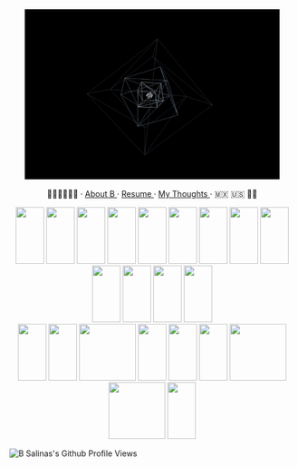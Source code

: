 <header>
    <link rel="stylesheet" href="https://cdn.jsdelivr.net/gh/devicons/devicon@v2.15.1/devicon.min.css">
</header> 

<body>
  <p align="center">
    <img src="multi-spinning-cube.gif" alt="Multi Spinning Donut Gif (High Def)" height="300" width="450">
  </p>
  
  <p align="center">
    ✊🏽✊🏾✊🏿 
    · 
    <a href="https://github.com/B-Salinas/B-Salinas/blob/main/more.md"> About B </a>  
    · 
    <a href="https://github.com/B-Salinas/resume-pdfs/blob/main/2022-11-Salinas-SoftwareEngineer-Resume.pdf"> Resume </a>
    ·
    <a href="https://github.com/B-Salinas/github-should-have-a-blog"> My Thoughts </a>
    ·
    🇲🇽 🇺🇸 🏳️‍🌈
  </p>
 
  <div align="center" justify-content="space-between">
    <img src="https://cdn.jsdelivr.net/gh/devicons/devicon/icons/bash/bash-original.svg" height="100" width="50"/>
    <img src="https://cdn.jsdelivr.net/gh/devicons/devicon/icons/javascript/javascript-original.svg" height="100" width="50"/>
    <img src="https://cdn.jsdelivr.net/gh/devicons/devicon/icons/python/python-original-wordmark.svg" height="100" width="50"/>
    <img src="https://cdn.jsdelivr.net/gh/devicons/devicon/icons/typescript/typescript-original.svg" height="100" width="50"/>
    <!-- <img src="https://cdn.jsdelivr.net/gh/devicons/devicon/icons/java/java-original.svg" height="100" width="50"/> -->
    <!-- <img src="https://cdn.jsdelivr.net/gh/devicons/devicon/icons/solidity/solidity-original.svg" height="100" width="50" /> -->
    <img src="https://cdn.jsdelivr.net/gh/devicons/devicon/icons/html5/html5-original-wordmark.svg" height="100" width="50" />
    <img src="https://cdn.jsdelivr.net/gh/devicons/devicon/icons/css3/css3-original-wordmark.svg" height="100" width="50"/>
    <img src="https://cdn.jsdelivr.net/gh/devicons/devicon/icons/git/git-original-wordmark.svg" height="100" width="50" />
    <img src="https://cdn.jsdelivr.net/gh/devicons/devicon/icons/nodejs/nodejs-original.svg" height="100" width="50" />
    <img src="https://cdn.jsdelivr.net/gh/devicons/devicon/icons/threejs/threejs-original-wordmark.svg" height="100" width="50"/>
    <img src="https://cdn.jsdelivr.net/gh/devicons/devicon/icons/react/react-original-wordmark.svg" height="100" width="50"/>
    <img src="https://cdn.jsdelivr.net/gh/devicons/devicon/icons/redux/redux-original.svg" height="100" width="50"/>
    <!-- <img src="https://cdn.jsdelivr.net/gh/devicons/devicon/icons/bootstrap/bootstrap-plain-wordmark.svg" height="100" width="50"/> -->
    <img src="https://cdn.jsdelivr.net/gh/devicons/devicon/icons/markdown/markdown-original.svg" height="100" width="50"/>    
    <img src="https://cdn.jsdelivr.net/gh/devicons/devicon/icons/latex/latex-original.svg" height="100" width="50"/>
    <br />
    <img src="https://cdn.jsdelivr.net/gh/devicons/devicon/icons/flask/flask-original-wordmark.svg" height="100" width="50"/>
    <img src="https://cdn.jsdelivr.net/gh/devicons/devicon/icons/postgresql/postgresql-original-wordmark.svg" height="100" width="50"/>  
    <img src="https://cdn.jsdelivr.net/gh/devicons/devicon/icons/sequelize/sequelize-original-wordmark.svg" height="100" width="100"/>
    <img src="https://cdn.jsdelivr.net/gh/devicons/devicon/icons/figma/figma-original.svg" height="100" width="50"/>
    <img src="https://cdn.jsdelivr.net/gh/devicons/devicon/icons/matlab/matlab-original.svg" height="100" width="50"/>
    <img src="https://cdn.jsdelivr.net/gh/devicons/devicon/icons/docker/docker-original-wordmark.svg" height="100" width="50"/>
    <img src="https://cdn.jsdelivr.net/gh/devicons/devicon/icons/amazonwebservices/amazonwebservices-original-wordmark.svg" height="100" width="100"/>
    <img src="https://cdn.jsdelivr.net/gh/devicons/devicon/icons/gatsby/gatsby-original-wordmark.svg" height="100" width="100"/>
    <img src="https://cdn.jsdelivr.net/gh/devicons/devicon/icons/heroku/heroku-original-wordmark.svg" height="100" width="50"/>
    <!-- <img src="https://cdn.jsdelivr.net/gh/devicons/devicon/icons/photoshop/photoshop-plain.svg" height="100" width="50"/>
    <img src="https://cdn.jsdelivr.net/gh/devicons/devicon/icons/xd/xd-plain.svg" height="100" width="50"/>
    <img src="https://cdn.jsdelivr.net/gh/devicons/devicon/icons/premierepro/premierepro-plain.svg" height="100" width="50"/> -->
  </div>
  
  <p>
    <img src="https://komarev.com/ghpvc/?username=b-salinas" alt="B Salinas's Github Profile Views">   
  </p>
</body>
